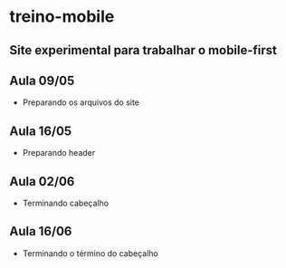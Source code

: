 # treino-mobile
Site experimental para trabalhar o mobile-first
---
## Aula 09/05

* Preparando os arquivos do site

## Aula 16/05

* Preparando header

## Aula 02/06

* Terminando cabeçalho

## Aula 16/06

* Terminando o término do cabeçalho
